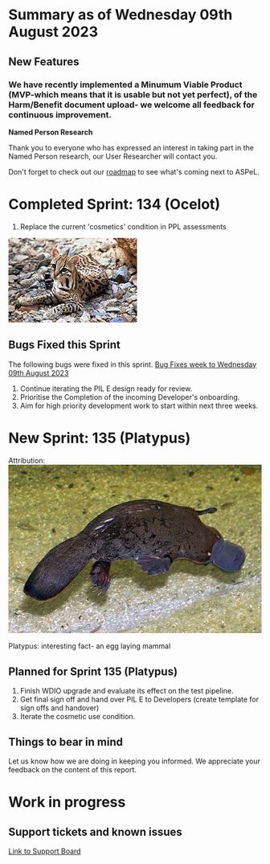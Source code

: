 # Summary as of Wednesday 09th August 2023

## New Features 
### We have recently implemented a Minumum Viable Product (MVP-which means that it is usable but not yet perfect), of the Harm/Benefit document upload- we welcome all feedback for continuous improvement.

**Named Person Research**

Thank you to everyone who has expressed an interest in taking part in the Named Person research, our User Researcher will contact you. 

Don't forget to check out our [roadmap](https://roadmap.prodpad.com/937455be-8d08-11ed-aa53-2a7db0eb1d9c) to see what's coming next to ASPeL.

# Completed Sprint: 134 (Ocelot)
1) Replace the current 'cosmetics' condition in PPL assessments



![Tom Smylie, Public domain, via Wikimedia Commons](graphs/Ocelot.jpg)



## Bugs Fixed this Sprint
The following bugs were fixed in this sprint.
[Bug Fixes week to Wednesday 09th August 2023](graphs/Bugs09082023.jpg)

1) Continue iterating the PIL E design ready for review.
2) Prioritise the Completion of the incoming Developer's onboarding.
3) Aim for high priority development work to start within next three weeks.

 
# New Sprint: 135 (Platypus)


Attribution:
![Stefan Kraft, CC BY-SA 3.0 <http://creativecommons.org/licenses/by-sa/3.0/>, via Wikimedia Commons](graphs/Platypus.jpg)

Platypus: interesting fact- an egg laying mammal

## Planned for Sprint 135 (Platypus)
1) Finish WDIO upgrade and evaluate its effect on the test pipeline.
2) Get final sign off and hand over PIL E to Developers (create template for sign offs and handover)
3) Iterate the cosmetic use condition.

## Things to bear in mind
Let us know how we are doing in keeping you informed. We appreciate your feedback on the content of this report.

# Work in progress

## Support tickets and known issues
[Link to Support Board](https://collaboration.homeoffice.gov.uk/jira/secure/RapidBoard.jspa?rapidView=1717)










